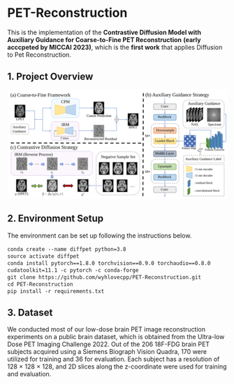 # PET-Reconstruction
This is the implementation of the **Contrastive Diffusion Model with Auxiliary
Guidance for Coarse-to-Fine PET Reconstruction** **(early acccpeted by MICCAI 2023)**, 
which is the **first work** that applies Diffusion to Pet Reconstruction.

[//]: # (codebase: https://github.com/Janspiry/Image-Super-Resolution-via-Iterative-Refinement)

## 1. Project Overview
<p align="center">
    <img src="assets/model.svg" width="550">

## 2. Environment Setup
The environment can be set up following the instructions below.

```
conda create --name diffpet python=3.8
source activate diffpet
conda install pytorch==1.8.0 torchvision==0.9.0 torchaudio==0.8.0 cudatoolkit=11.1 -c pytorch -c conda-forge
git clone https://github.com/wyhlovecpp/PET-Reconstruction.git
cd PET-Reconstruction
pip install -r requirements.txt
```

## 3. Dataset
We conducted most of our low-dose brain PET
image reconstruction experiments on a public brain dataset, which is obtained
from the Ultra-low Dose PET Imaging Challenge 2022.
Out of the 206 18F-FDG brain PET subjects acquired using a Siemens Biograph Vision Quadra, 170
were utilized for training and 36 for evaluation. Each subject has a resolution of
128 × 128 × 128, and 2D slices along the z-coordinate were used for training and
evaluation.